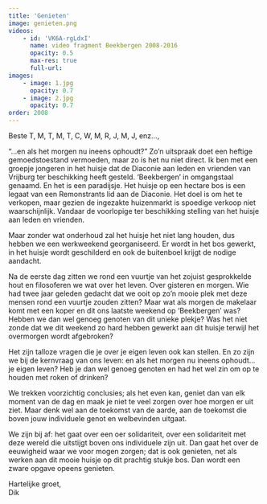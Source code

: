 ```yaml
---
title: 'Genieten'
image: genieten.png
videos:
    - id: 'VK6A-rgLdxI'
      name: video fragment Beekbergen 2008-2016
      opacity: 0.5
      max-res: true
      full-url: 
images:
    - image: 1.jpg
      opacity: 0.7
    - image: 2.jpg
      opacity: 0.7
order: 2008
---
```

Beste T, M, T, M, T, C, W, M, R, J, M, J, enz…,

“…en als het morgen nu ineens ophoudt?” Zo’n uitspraak doet een heftige gemoedstoestand vermoeden, maar zo is het nu niet direct. Ik ben met een groepje jongeren in het huisje dat de Diaconie aan leden en vrienden van Vrijburg ter beschikking heeft gesteld. ‘Beekbergen’ in omgangstaal genaamd. En het is een paradijsje. Het huisje op een hectare bos is een legaat van een Remonstrants lid aan de Diaconie. Het doel is om het te verkopen, maar gezien de ingezakte huizenmarkt is spoedige verkoop niet waarschijnlijk. Vandaar de voorlopige ter beschikking stelling van het huisje aan leden en vrienden.

Maar zonder wat onderhoud zal het huisje het niet lang houden, dus hebben we een werkweekend georganiseerd. Er wordt in het bos gewerkt, in het huisje wordt geschilderd en ook de buitenboel krijgt de nodige aandacht. 

Na de eerste dag zitten we rond een vuurtje van het zojuist gesprokkelde hout en filosoferen we wat over het leven. Over gisteren en morgen. Wie had twee jaar geleden gedacht dat we ooit op zo’n mooie plek met deze mensen rond een vuurtje zouden zitten? Maar wat als morgen de makelaar komt met een koper en dit ons laatste weekend op ‘Beekbergen’ was? Hebben we dan wel genoeg genoten van dit unieke plekje? Was het niet zonde dat we dit weekend zo hard hebben gewerkt aan dit huisje terwijl het overmorgen wordt afgebroken? 

Het zijn talloze vragen die je over je eigen leven ook kan stellen. En zo zijn we bij de kernvraag van ons leven: en als het morgen nu ineens ophoudt… je eigen leven? Heb je dan wel genoeg genoten en had het wel zin om op te houden met roken of drinken? 

We trekken voorzichtig conclusies; als het even kan, geniet dan van elk moment van de dag en maak je niet te veel zorgen over hoe morgen er uit ziet. Maar denk wel aan de toekomst van de aarde, aan de toekomst die boven jouw individuele genot en welbevinden uitgaat.

We zijn bij af: het gaat over een oer solidariteit, over een solidariteit met deze wereld die uitstijgt boven ons individuele zijn uit. Dan gaat het over de eeuwigheid waar we voor mogen zorgen; dat is ook genieten, net als werken aan dit mooie huisje op dit prachtig stukje bos. Dan wordt een zware opgave opeens genieten.

Hartelijke groet,<br/>
Dik
